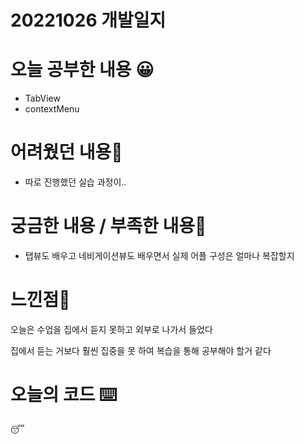 # 20221026 개발일지

# 오늘 공부한 내용 😀

- TabView
- contextMenu

# 어려웠던 내용🤯

- 따로 진행했던 실습 과정이..

# 궁금한 내용 / 부족한 내용🤔

- 탭뷰도 배우고 네비게이션뷰도 배우면서 실제 어플 구성은 얼마나 복잡할지

# 느낀점🤨

오늘은 수업을 집에서 듣지 못하고 외부로 나가서 들었다

집에서 듣는 거보다 훨씬 집중을 못 하여 복습을 통해 공부해야 할거 같다

# 오늘의 코드 ⌨️

😴